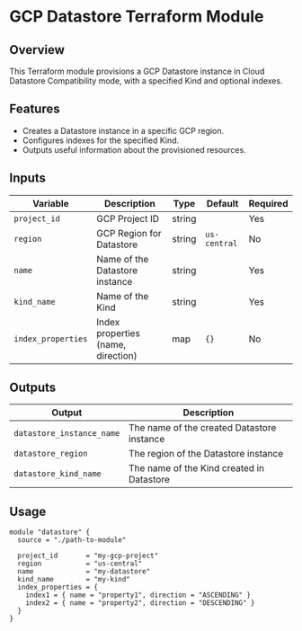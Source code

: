 # GCP Datastore Terraform Module

## Overview
This Terraform module provisions a GCP Datastore instance in Cloud Datastore Compatibility mode, with a specified Kind and optional indexes.

## Features
- Creates a Datastore instance in a specific GCP region.
- Configures indexes for the specified Kind.
- Outputs useful information about the provisioned resources.

## Inputs
| Variable          | Description                                | Type   | Default       | Required |
|-------------------|--------------------------------------------|--------|---------------|----------|
| `project_id`      | GCP Project ID                            | string |               | Yes      |
| `region`          | GCP Region for Datastore                  | string | `us-central`  | No       |
| `name`            | Name of the Datastore instance            | string |               | Yes      |
| `kind_name`       | Name of the Kind                          | string |               | Yes      |
| `index_properties`| Index properties (name, direction)        | map    | `{}`          | No       |

## Outputs
| Output                   | Description                                |
|--------------------------|--------------------------------------------|
| `datastore_instance_name`| The name of the created Datastore instance|
| `datastore_region`       | The region of the Datastore instance      |
| `datastore_kind_name`    | The name of the Kind created in Datastore |

## Usage
```hcl
module "datastore" {
  source = "./path-to-module"

  project_id       = "my-gcp-project"
  region           = "us-central"
  name             = "my-datastore"
  kind_name        = "my-kind"
  index_properties = {
    index1 = { name = "property1", direction = "ASCENDING" }
    index2 = { name = "property2", direction = "DESCENDING" }
  }
}

